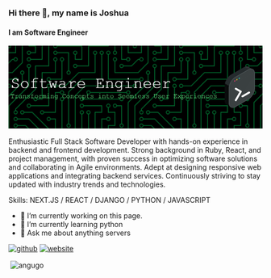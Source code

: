 ### Hi there 👋, my name is Joshua
#### I am Software Engineer
![I am Software Engineer](https://raw.githubusercontent.com/angugo/angugo/refs/heads/main/github-header-image.png)

Enthusiastic Full Stack Software Developer with hands-on experience in backend and frontend development. Strong background in Ruby, React, and project management, with proven success in optimizing software solutions and collaborating in Agile environments. Adept at designing responsive web applications and integrating backend services. Continuously striving to stay updated with industry trends and technologies.

Skills: NEXT.JS / REACT / DJANGO / PYTHON / JAVASCRIPT

- 🔭 I’m currently working on this page. 
- 🌱 I’m currently learning python 
- 💬 Ask me about anything servers 


[<img src='https://cdn.jsdelivr.net/npm/simple-icons@3.0.1/icons/github.svg' alt='github' height='40'>](https://github.com/https://github.com/angugo)  [<img src='https://cdn.jsdelivr.net/npm/simple-icons@3.0.1/icons/icloud.svg' alt='website' height='40'>](https://anthos-iss.vercel.app/)  

<p>&nbsp;<img align="center" src="https://github-readme-stats.vercel.app/api?username=angugo&show_icons=true&locale=en" alt="angugo" /></p>


